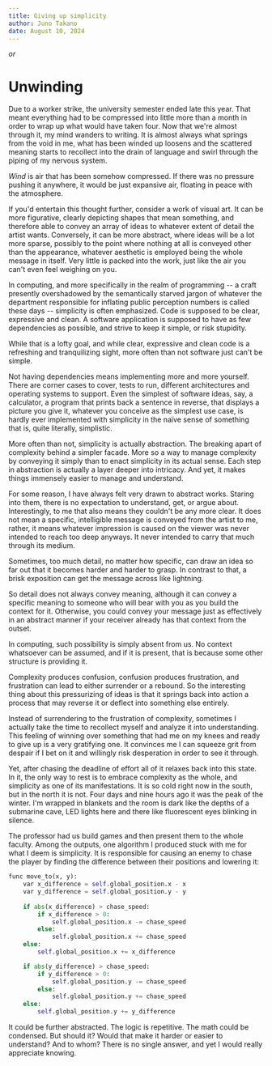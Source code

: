 ```yaml
---
title: Giving up simplicity
author: Juno Takano
date: August 10, 2024
---
```


_or_

# Unwinding

Due to a worker strike, the university semester ended late this year. That meant everything had to be compressed into little more than a month in order to wrap up what would have taken four. Now that we're almost through it, my mind wanders to writing. It is almost always what springs from the void in me, what has been winded up loosens and the scattered meaning starts to recollect into the drain of language and swirl through the piping of my nervous system.

_Wind_ is air that has been somehow compressed. If there was no pressure pushing it anywhere, it would be just expansive air, floating in peace with the atmosphere.

If you'd entertain this thought further, consider a work of visual art. It can be more figurative, clearly depicting shapes that mean something, and therefore able to convey an array of ideas to whatever extent of detail the artist wants. Conversely, it can be more abstract, where ideas will be a lot more sparse, possibly to the point where nothing at all is conveyed other than the appearance, whatever aesthetic is employed being the whole message in itself. Very little is packed into the work, just like the air you can't even feel weighing on you.

In computing, and more specifically in the realm of programming -- a craft presently overshadowed by the semantically starved jargon of whatever the department responsible for inflating public perception numbers is called these days -- simplicity is often emphasized. Code is supposed to be clear, expressive and clean. A software application is supposed to have as few dependencies as possible, and strive to keep it simple, or risk stupidity.

While that is a lofty goal, and while clear, expressive and clean code is a refreshing and tranquilizing sight, more often than not software just can't be simple.

Not having dependencies means implementing more and more yourself. There are corner cases to cover, tests to run, different architectures and operating systems to support. Even the simplest of software ideas, say, a calculator, a program that prints back a sentence in reverse, that displays a picture you give it, whatever you conceive as the simplest use case, is hardly ever implemented with simplicity in the naïve sense of something that is, quite literally, simplistic.

More often than not, simplicity is actually abstraction. The breaking apart of complexity behind a simpler facade. More so a way to manage complexity by conveying it simply than to enact simplicity in its actual sense. Each step in abstraction is actually a layer deeper into intricacy. And yet, it makes things immensely easier to manage and understand.

For some reason, I have always felt very drawn to abstract works. Staring into them, there is no expectation to understand, get, or argue about. Interestingly, to me that also means they couldn't be any more clear. It does not mean a specific, intelligible message is conveyed from the artist to me, rather, it means whatever impression is caused on the viewer was never intended to reach too deep anyways. It never intended to carry that much through its medium.

Sometimes, too much detail, no matter how specific, can draw an idea so far out that it becomes harder and harder to grasp. In contrast to that, a brisk exposition can get the message across like lightning.

So detail does not always convey meaning, although it can convey a specific meaning to someone who will bear with you as you build the context for it. Otherwise, you could convey your message just as effectively in an abstract manner if your receiver already has that context from the outset.

In computing, such possibility is simply absent from us. No context whatsoever can be assumed, and if it is present, that is because some other structure is providing it.

Complexity produces confusion, confusion produces frustration, and frustration can lead to either surrender or a rebound. So the interesting thing about this pressurizing of ideas is that it springs back into action a process that may reverse it or deflect into something else entirely. 

Instead of surrendering to the frustration of complexity, sometimes I actually take the time to recollect myself and analyze it into understanding. This feeling of winning over something that had me on my knees and ready to give up is a very gratifying one. It convinces me I can squeeze grit from despair if I bet on it and willingly risk desperation in order to see it through.

Yet, after chasing the deadline of effort all of it relaxes back into this state. In it, the only way to rest is to embrace complexity as the whole, and simplicity as one of its manifestations. It is so cold right now in the south, but in the north it is not. Four days and nine hours ago it was the peak of the winter. I'm wrapped in blankets and the room is dark like the depths of a submarine cave, LED lights here and there like fluorescent eyes blinking in silence.

The professor had us build games and then present them to the whole faculty. Among the outputs, one algorithm I produced stuck with me for what I deem is simplicity. It is responsible for causing an enemy to chase the player by finding the difference between their positions and lowering it:

```Python
func move_to(x, y):
	var x_difference = self.global_position.x - x
	var y_difference = self.global_position.y - y
	
	if abs(x_difference) > chase_speed:
		if x_difference > 0:
			self.global_position.x -= chase_speed
		else:
			self.global_position.x += chase_speed
	else:
		self.global_position.x += x_difference

	if abs(y_difference) > chase_speed:
		if y_difference > 0:
			self.global_position.y -= chase_speed
		else:
			self.global_position.y += chase_speed
	else:
		self.global_position.y += y_difference
```

It could be further abstracted. The logic is repetitive. The math could be condensed. But should it? Would that make it harder or easier to understand? And to whom? There is no single answer, and yet I would really appreciate knowing.
